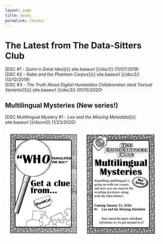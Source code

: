 ```yaml
---
layout: page
title: books
permalink: /books/
---
```


# The Latest from The Data-Sitters Club

[DSC #1 - _Quinn's Great Idea_]({{ site.baseurl }}/dsc1/) (11/07/2019)  
[DSC #2 - *Katia and the Phantom Corpus*]({{ site.baseurl }}/dsc2/) (12/12/2019)  
[DSC #3 - *The Truth About Digital Humanities Collaboration (and Textual Variants!)*]({{ site.baseurl }}/dsc3/) (01/10/2020)

## Multilingual Mysteries (New series!)

[DSC Multilingual Mystery #1 - _Lee and the Missing Metadata_]({{ site.baseurl }}/dscm1/) (1/23/2020)

![Ad for the Data-Sitters Club Multilingual Mysteries based on an original Baby-Sitters Club ad.](dsc_mystery_series_ad.png)
